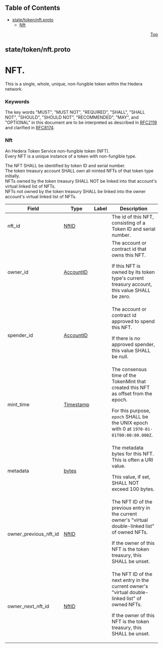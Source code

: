 ## Table of Contents

- [state/token/nft.proto](#state_token_nft-proto)
    - [Nft](#proto-Nft)
  



<a name="state_token_nft-proto"></a>
<p align="right"><a href="#top">Top</a></p>

## state/token/nft.proto
# NFT.
This is a single, whole, unique, non-fungible token within the Hedera network.

### Keywords
The key words "MUST", "MUST NOT", "REQUIRED", "SHALL", "SHALL NOT",
"SHOULD", "SHOULD NOT", "RECOMMENDED", "MAY", and "OPTIONAL" in this
document are to be interpreted as described in [RFC2119](https://www.ietf.org/rfc/rfc2119)
and clarified in [RFC8174](https://www.ietf.org/rfc/rfc8174).


<a name="proto-Nft"></a>

### Nft
An Hedera Token Service non-fungible token (NFT).<br/>
Every NFT is a unique instance of a token with non-fungible type.

The NFT SHALL be identified by token ID and serial number.<br/>
The token treasury account SHALL own all minted NFTs of that token type
initially.<br/>
NFTs owned by the token treasury SHALL NOT be linked into that account's
virtual linked list of NFTs.<br/>
NFTs not owned by the token treasury SHALL be linked into the owner
account's virtual linked list of NFTs.


| Field | Type | Label | Description |
| ----- | ---- | ----- | ----------- |
| nft_id | [NftID](#proto-NftID) |  | The id of this NFT, consisting of a Token ID and serial number. |
| owner_id | [AccountID](#proto-AccountID) |  | The account or contract id that owns this NFT. <p> If this NFT is owned by its token type's current treasury account, this value SHALL be zero. |
| spender_id | [AccountID](#proto-AccountID) |  | The account or contract id approved to spend this NFT. <p> If there is no approved spender, this value SHALL be null. |
| mint_time | [Timestamp](#proto-Timestamp) |  | The consensus time of the TokenMint that created this NFT as offset from the epoch. <p> For this purpose, `epoch` SHALL be the UNIX epoch with 0 at `1970-01-01T00:00:00.000Z`. |
| metadata | [bytes](#bytes) |  | The metadata bytes for this NFT. This is often a URI value. <p> This value, if set, SHALL NOT exceed 100 bytes. |
| owner_previous_nft_id | [NftID](#proto-NftID) |  | The NFT ID of the previous entry in the current owner's "virtual double-linked list" of owned NFTs. <p> If the owner of this NFT is the token treasury, this SHALL be unset. |
| owner_next_nft_id | [NftID](#proto-NftID) |  | The NFT ID of the next entry in the current owner's "virtual double-linked list" of owned NFTs. <p> If the owner of this NFT is the token treasury, this SHALL be unset. |





 <!-- end messages -->

 <!-- end enums -->

 <!-- end HasExtensions -->

 <!-- end services -->



